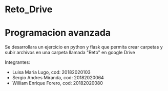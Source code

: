 # Reto_Drive

# Programacion avanzada

Se desarrollara un ejercicio en python y flask que permita crear carpetas y subir  archivos en una carpeta llamada "Reto" en google Drive

Integrantes:
- Luisa Maria Lugo, cod: 20182020103 
- Sergio Andres Miranda, cod: 20182020064 
- William Enrique Forero, cod: 20182020080
